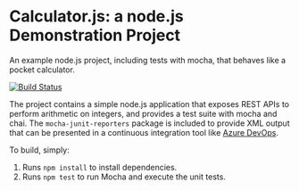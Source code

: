 Calculator.js: a node.js Demonstration Project
==============================================
An example node.js project, including tests with mocha, that behaves like
a pocket calculator.

[![Build Status](https://dev.azure.com/rogercote8/Integrating%20External%20Source%20Control%20with%20Azure%20Pipelines/_apis/build/status/rcote8.calculator?branchName=master)](https://dev.azure.com/rogercote8/Integrating%20External%20Source%20Control%20with%20Azure%20Pipelines/_build/latest?definitionId=10&branchName=master)

The project contains a simple node.js application that exposes REST APIs
to perform arithmetic on integers, and provides a test suite with mocha
and chai.  The `mocha-junit-reporters` package is included to provide XML
output that can be presented in a continuous integration tool like
[Azure DevOps](https://azure.com/devops).

To build, simply:

1. Runs `npm install` to install dependencies.
2. Runs `npm test` to run Mocha and execute the unit tests.

